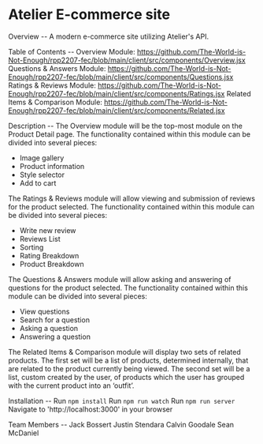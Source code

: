 # Atelier E-commerce site

Overview --
A modern e-commerce site utilizing Atelier's API.

Table of Contents --
Overview Module: https://github.com/The-World-is-Not-Enough/rpp2207-fec/blob/main/client/src/components/Overview.jsx
Questions & Answers Module: https://github.com/The-World-is-Not-Enough/rpp2207-fec/blob/main/client/src/components/Questions.jsx
Ratings & Reviews Module: https://github.com/The-World-is-Not-Enough/rpp2207-fec/blob/main/client/src/components/Ratings.jsx
Related Items & Comparison Module: https://github.com/The-World-is-Not-Enough/rpp2207-fec/blob/main/client/src/components/Related.jsx

Description --
The Overview module will be the top-most module on the Product Detail page.  The functionality contained within this module can be divided into several pieces:
  - Image gallery
  - Product information
  - Style selector
  - Add to cart

The Ratings & Reviews module will allow viewing and submission of reviews for the product selected.  The functionality contained within this module can be divided into several pieces:
  - Write new review
  - Reviews List
  - Sorting
  - Rating Breakdown
  - Product Breakdown

The Questions & Answers module will allow asking and answering of questions for the product selected.  The functionality contained within this module can be divided into several pieces:
  - View questions
  - Search for a question
  - Asking a question
  - Answering a question

The Related Items & Comparison module will display two sets of related products.  The first set will be a list of products, determined internally, that are related to the product currently being viewed.  The second set will be a list, custom created by the user, of products which the user has grouped with the current product into an ‘outfit’.

Installation --
Run ``` npm install ```
Run ``` npm run watch ```
Run ``` npm run server ```
Navigate to 'http://localhost:3000' in your browser

Team Members --
Jack Bossert
Justin Stendara
Calvin Goodale
Sean McDaniel

